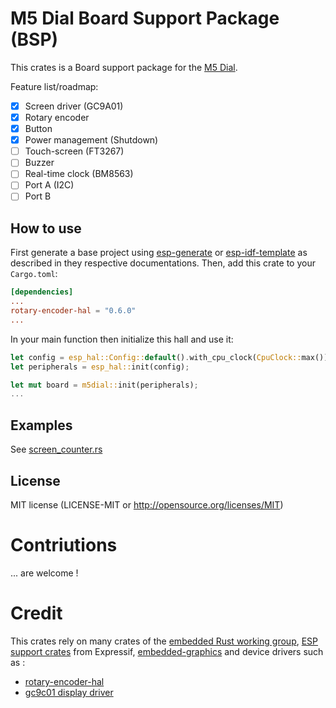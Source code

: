 # M5 Dial Board Support Package (BSP)

This crates is a Board support package for the [M5 Dial](https://shop.m5stack.com/products/m5stack-dial-esp32-s3-smart-rotary-knob-w-1-28-round-touch-screen).

Feature list/roadmap:

 - [X] Screen driver (GC9A01)
 - [X] Rotary encoder
 - [X] Button
 - [X] Power management (Shutdown)
 - [ ] Touch-screen (FT3267)
 - [ ] Buzzer
 - [ ] Real-time clock (BM8563)
 - [ ] Port A (I2C)
 - [ ] Port B

## How to use

First generate a base project using [esp-generate](https://github.com/esp-rs/esp-generate) or [esp-idf-template](https://github.com/esp-rs/esp-idf-template) as described in they respective documentations.
Then, add this crate to your `Cargo.toml`:

```toml
[dependencies]
...
rotary-encoder-hal = "0.6.0"
...
```

In your main function then initialize this hall and use it:

```rust
let config = esp_hal::Config::default().with_cpu_clock(CpuClock::max());
let peripherals = esp_hal::init(config);

let mut board = m5dial::init(peripherals);
...
```

## Examples

See [screen_counter.rs](examples/screen_counter.rs)

## License

MIT license (LICENSE-MIT or <http://opensource.org/licenses/MIT>)

# Contriutions

... are welcome !

# Credit

This crates rely on many crates of the [embedded Rust working group](https://github.com/rust-embedded/wg), [ESP support crates](https://github.com/esp-rs) from Expressif, [embedded-graphics](https://github.com/embedded-graphics) and device drivers such as :

 - [rotary-encoder-hal](https://crates.io/crates/rotary-encoder-hal)
 - [gc9c01 display driver](https://crates.io/crates/gc9a01-rs)
